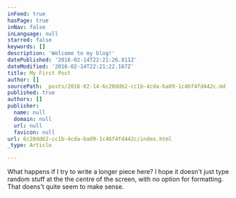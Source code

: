 ```yaml
---
inFeed: true
hasPage: true
inNav: false
inLanguage: null
starred: false
keywords: []
description: 'Welcome to my blog!'
datePublished: '2016-02-14T22:21:26.811Z'
dateModified: '2016-02-14T22:21:22.167Z'
title: My First Post
author: []
sourcePath: _posts/2016-02-14-6c20dd62-cc1b-4cda-ba09-1c46f4fd442c.md
published: true
authors: []
publisher:
  name: null
  domain: null
  url: null
  favicon: null
url: 6c20dd62-cc1b-4cda-ba09-1c46f4fd442c/index.html
_type: Article

---
```

What happens if I try to write a longer piece here?  I hope it doesn't just type random stuff at the the centre of the screen, with no option for formatting.  That doens't quite seem to make sense.